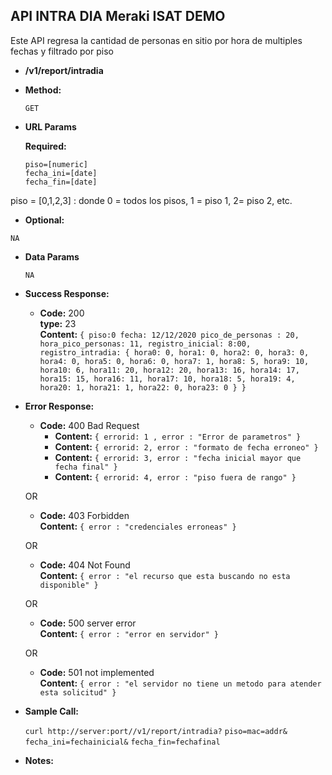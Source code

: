**API INTRA DIA  Meraki ISAT DEMO**
----


Este API regresa la cantidad de personas en sitio por hora de multiples fechas y filtrado por piso

* **/v1/report/intradia**


* **Method:**

  `GET`


*  **URL Params**

   **Required:**

   `piso=[numeric]`<br />
   `fecha_ini=[date]`<br />
   `fecha_fin=[date]`<br />

piso = [0,1,2,3] : donde 0 = todos los pisos, 1 = piso 1, 2= piso 2, etc.

*   **Optional:**

   `NA`

* **Data Params**

   `NA`

* **Success Response:**

  * **Code:** 200 <br />
    **type:** 23 <br />
    **Content:** `{
        piso:0
        fecha: 12/12/2020
        pico_de_personas : 20,
        hora_pico_personas: 11,
        registro_inicial: 8:00,
        registro_intradia: {
          hora0: 0,
          hora1: 0,
          hora2: 0,
          hora3: 0,
          hora4: 0,
          hora5: 0,
          hora6: 0,
          hora7: 1,
          hora8: 5,
          hora9: 10,
          hora10: 6,
          hora11: 20,
          hora12: 20,
          hora13: 16,
          hora14: 17,
          hora15: 15,
          hora16: 11,
          hora17: 10,
          hora18: 5,
          hora19: 4,
          hora20: 1,
          hora21: 1,
          hora22: 0,
          hora23: 0
        }
      }`

* **Error Response:**

  * **Code:** 400 Bad Request <br />
    * **Content:** `{ errorid: 1 , error : "Error de parametros" }` <br/>
    * **Content:**  `{ errorid: 2, error : "formato de fecha erroneo" }`<br/>
    * **Content:** `{ errorid: 3, error : "fecha inicial mayor que fecha final" }` <br/>
    * **Content:** `{ errorid: 4, error : "piso fuera de rango" }` <br/>

  OR

  * **Code:** 403 Forbidden <br />
    **Content:** `{ error : "credenciales erroneas" }`

  OR

  * **Code:** 404 Not Found <br />
    **Content:** `{ error : "el recurso que esta buscando no esta disponible" }`

  OR

  * **Code:** 500 server error <br />
    **Content:** `{ error : "error en servidor" }`

  OR

  * **Code:** 501 not implemented <br />
    **Content:** `{ error : "el servidor no tiene un metodo para atender esta solicitud" }`

* **Sample Call:**

  `curl http://server:port//v1/report/intradia?`
  `piso=mac=addr&`
  `fecha_ini=fechainicial&`
  `fecha_fin=fechafinal`


* **Notes:**
